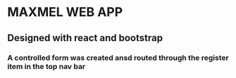 # MAXMEL WEB APP
## Designed with react and bootstrap
### A controlled form was created ansd routed through the register item in the top nav bar